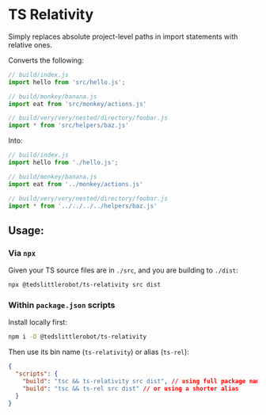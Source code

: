 TS Relativity
=============

Simply replaces absolute project-level paths in import statements with relative ones.

Converts the following:

```typescript
// build/index.js
import hello from 'src/hello.js';

// build/monkey/banana.js
import eat from 'src/monkey/actions.js'

// build/very/very/nested/directory/foobar.js
import * from 'src/helpers/baz.js'
```

Into:

```typescript
// build/index.js
import hello from './hello.js';

// build/monkey/banana.js
import eat from '../monkey/actions.js'

// build/very/very/nested/directory/foobar.js
import * from '../../../../helpers/baz.js'
```

## Usage:

### Via `npx`

Given your TS source files are in `./src`, and you are building to `./dist`:

```bash
npx @tedslittlerobot/ts-relativity src dist
```

### Within `package.json` scripts

Install locally first:

```bash
npm i -D @tedslittlerobot/ts-relativity
```

Then use its bin name (`ts-relativity`) or alias (`ts-rel`):

```json
{
  "scripts": {
    "build": "tsc && ts-relativity src dist", // using full package name
    "build": "tsc && ts-rel src dist" // or using a shorter alias
  }
}
```
